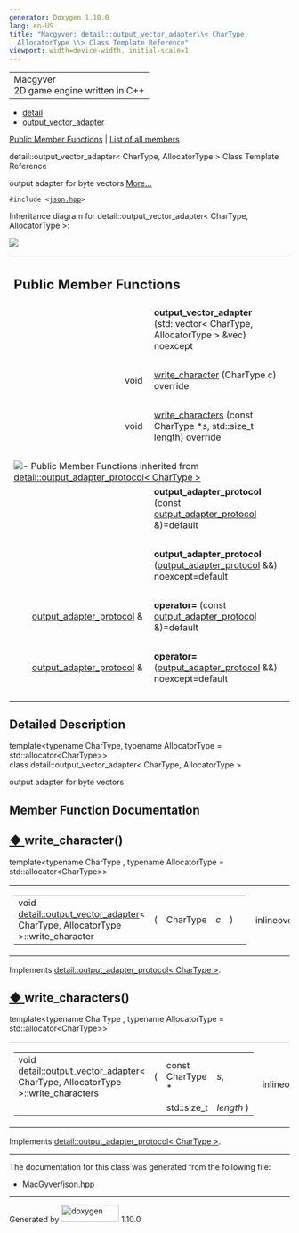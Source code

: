 ```yaml
---
generator: Doxygen 1.10.0
lang: en-US
title: "Macgyver: detail::output_vector_adapter\\< CharType,
  AllocatorType \\> Class Template Reference"
viewport: width=device-width, initial-scale=1
---
```


<div id="top">

<div id="titlearea">

<table data-cellspacing="0" data-cellpadding="0">
<colgroup>
<col style="width: 100%" />
</colgroup>
<tbody>
<tr id="projectrow" class="odd">
<td id="projectalign"><div id="projectname">
Macgyver
</div>
<div id="projectbrief">
2D game engine written in C++
</div></td>
</tr>
</tbody>
</table>

</div>

<div id="main-nav">

</div>

<div id="nav-path" class="navpath">

- <a href="namespacedetail.html" class="el">detail</a>
- <a href="classdetail_1_1output__vector__adapter.html"
  class="el">output_vector_adapter</a>

</div>

</div>

<div class="header">

<div class="summary">

[Public Member Functions](#pub-methods) \| [List of all
members](classdetail_1_1output__vector__adapter-members.html)

</div>

<div class="headertitle">

<div class="title">

detail::output_vector_adapter\< CharType, AllocatorType \> Class
Template Reference

</div>

</div>

</div>

<div class="contents">

output adapter for byte vectors [More...](#details)

`#include <`<a href="json_8hpp_source.html" class="el"><code>json.hpp</code></a>`>`

<div class="dynheader">

Inheritance diagram for detail::output_vector_adapter\< CharType,
AllocatorType \>:

</div>

<div class="dyncontent">

<div class="center">

<img src="classdetail_1_1output__vector__adapter.png"
usemap="#detail::output_5Fvector_5Fadapter_3C_20CharType_2C_20AllocatorType_20_3E_map" />

</div>

</div>

<table class="memberdecls">
<colgroup>
<col style="width: 50%" />
<col style="width: 50%" />
</colgroup>
<tbody>
<tr class="odd heading">
<td colspan="2"><h2 id="public-member-functions"
class="groupheader"><span id="pub-methods"></span> Public Member
Functions</h2></td>
</tr>
<tr id="r_a24c27c9c4437f007083ad40c1ca89924"
class="even memitem:a24c27c9c4437f007083ad40c1ca89924">
<td class="memItemLeft" style="text-align: right;"
data-valign="top"><span id="a24c27c9c4437f007083ad40c1ca89924"></span>
 </td>
<td class="memItemRight"
data-valign="bottom"><strong>output_vector_adapter</strong>
(std::vector&lt; CharType, AllocatorType &gt; &amp;vec) noexcept</td>
</tr>
<tr class="odd separator:a24c27c9c4437f007083ad40c1ca89924">
<td colspan="2" class="memSeparator"> </td>
</tr>
<tr id="r_ab2f37bf696c716ddb6c0b88b30304da5"
class="even memitem:ab2f37bf696c716ddb6c0b88b30304da5">
<td class="memItemLeft" style="text-align: right;"
data-valign="top">void </td>
<td class="memItemRight" data-valign="bottom"><a
href="#ab2f37bf696c716ddb6c0b88b30304da5" class="el">write_character</a>
(CharType c) override</td>
</tr>
<tr class="odd separator:ab2f37bf696c716ddb6c0b88b30304da5">
<td colspan="2" class="memSeparator"> </td>
</tr>
<tr id="r_a6744f381ec104be129327caadcede1f7"
class="even memitem:a6744f381ec104be129327caadcede1f7">
<td class="memItemLeft" style="text-align: right;"
data-valign="top">void </td>
<td class="memItemRight" data-valign="bottom"><a
href="#a6744f381ec104be129327caadcede1f7"
class="el">write_characters</a> (const CharType *s, std::size_t length)
override</td>
</tr>
<tr class="odd separator:a6744f381ec104be129327caadcede1f7">
<td colspan="2" class="memSeparator"> </td>
</tr>
<tr
class="even inherit_header pub_methods_structdetail_1_1output__adapter__protocol">
<td colspan="2"
onclick="javascript:dynsection.toggleInherit(&#39;pub_methods_structdetail_1_1output__adapter__protocol&#39;)"><img
src="closed.png" alt="-" /> Public Member Functions inherited from <a
href="structdetail_1_1output__adapter__protocol.html"
class="el">detail::output_adapter_protocol&lt; CharType &gt;</a></td>
</tr>
<tr id="r_a03466aec8b97f99d19e27f0f05c66655"
class="odd memitem:a03466aec8b97f99d19e27f0f05c66655 inherit pub_methods_structdetail_1_1output__adapter__protocol">
<td class="memItemLeft" style="text-align: right;"
data-valign="top"> </td>
<td class="memItemRight"
data-valign="bottom"><strong>output_adapter_protocol</strong> (const <a
href="structdetail_1_1output__adapter__protocol.html"
class="el">output_adapter_protocol</a> &amp;)=default</td>
</tr>
<tr
class="even separator:a03466aec8b97f99d19e27f0f05c66655 inherit pub_methods_structdetail_1_1output__adapter__protocol">
<td colspan="2" class="memSeparator"> </td>
</tr>
<tr id="r_a641001ae666e338cb9753901a8a3ef91"
class="odd memitem:a641001ae666e338cb9753901a8a3ef91 inherit pub_methods_structdetail_1_1output__adapter__protocol">
<td class="memItemLeft" style="text-align: right;"
data-valign="top"> </td>
<td class="memItemRight"
data-valign="bottom"><strong>output_adapter_protocol</strong> (<a
href="structdetail_1_1output__adapter__protocol.html"
class="el">output_adapter_protocol</a> &amp;&amp;) noexcept=default</td>
</tr>
<tr
class="even separator:a641001ae666e338cb9753901a8a3ef91 inherit pub_methods_structdetail_1_1output__adapter__protocol">
<td colspan="2" class="memSeparator"> </td>
</tr>
<tr id="r_a4f9a119946157498ea36e1b92ec90a05"
class="odd memitem:a4f9a119946157498ea36e1b92ec90a05 inherit pub_methods_structdetail_1_1output__adapter__protocol">
<td class="memItemLeft" style="text-align: right;" data-valign="top"><a
href="structdetail_1_1output__adapter__protocol.html"
class="el">output_adapter_protocol</a> &amp; </td>
<td class="memItemRight" data-valign="bottom"><strong>operator=</strong>
(const <a href="structdetail_1_1output__adapter__protocol.html"
class="el">output_adapter_protocol</a> &amp;)=default</td>
</tr>
<tr
class="even separator:a4f9a119946157498ea36e1b92ec90a05 inherit pub_methods_structdetail_1_1output__adapter__protocol">
<td colspan="2" class="memSeparator"> </td>
</tr>
<tr id="r_ae2abfac28a47d21eb1ece0a2b7f06ff5"
class="odd memitem:ae2abfac28a47d21eb1ece0a2b7f06ff5 inherit pub_methods_structdetail_1_1output__adapter__protocol">
<td class="memItemLeft" style="text-align: right;" data-valign="top"><a
href="structdetail_1_1output__adapter__protocol.html"
class="el">output_adapter_protocol</a> &amp; </td>
<td class="memItemRight" data-valign="bottom"><strong>operator=</strong>
(<a href="structdetail_1_1output__adapter__protocol.html"
class="el">output_adapter_protocol</a> &amp;&amp;) noexcept=default</td>
</tr>
<tr
class="even separator:ae2abfac28a47d21eb1ece0a2b7f06ff5 inherit pub_methods_structdetail_1_1output__adapter__protocol">
<td colspan="2" class="memSeparator"> </td>
</tr>
</tbody>
</table>

<span id="details"></span>

## Detailed Description

<div class="textblock">

<div class="compoundTemplParams">

template\<typename CharType, typename AllocatorType =
std::allocator\<CharType\>\>  
class detail::output_vector_adapter\< CharType, AllocatorType \>

</div>

output adapter for byte vectors

</div>

## Member Function Documentation

<span id="ab2f37bf696c716ddb6c0b88b30304da5"></span>

## <span class="permalink">[◆ ](#ab2f37bf696c716ddb6c0b88b30304da5)</span>write_character()

<div class="memitem">

<div class="memproto">

<div class="memtemplate">

template\<typename CharType , typename AllocatorType =
std::allocator\<CharType\>\>

</div>

<table class="mlabels">
<colgroup>
<col style="width: 50%" />
<col style="width: 50%" />
</colgroup>
<tbody>
<tr class="odd">
<td class="mlabels-left"><table class="memname">
<tbody>
<tr class="odd">
<td class="memname">void <a
href="classdetail_1_1output__vector__adapter.html"
class="el">detail::output_vector_adapter</a>&lt; CharType, AllocatorType
&gt;::write_character</td>
<td>(</td>
<td class="paramtype">CharType</td>
<td class="paramname"><span class="paramname"><em>c</em></span></td>
<td>)</td>
<td></td>
</tr>
</tbody>
</table></td>
<td class="mlabels-right"><span class="mlabels"><span
class="mlabel">inline</span><span class="mlabel">override</span><span
class="mlabel">virtual</span></span></td>
</tr>
</tbody>
</table>

</div>

<div class="memdoc">

Implements <a href="structdetail_1_1output__adapter__protocol.html"
class="el">detail::output_adapter_protocol&lt; CharType &gt;</a>.

</div>

</div>

<span id="a6744f381ec104be129327caadcede1f7"></span>

## <span class="permalink">[◆ ](#a6744f381ec104be129327caadcede1f7)</span>write_characters()

<div class="memitem">

<div class="memproto">

<div class="memtemplate">

template\<typename CharType , typename AllocatorType =
std::allocator\<CharType\>\>

</div>

<table class="mlabels">
<colgroup>
<col style="width: 50%" />
<col style="width: 50%" />
</colgroup>
<tbody>
<tr class="odd">
<td class="mlabels-left"><table class="memname">
<tbody>
<tr class="odd">
<td class="memname">void <a
href="classdetail_1_1output__vector__adapter.html"
class="el">detail::output_vector_adapter</a>&lt; CharType, AllocatorType
&gt;::write_characters</td>
<td>(</td>
<td class="paramtype">const CharType *</td>
<td class="paramname"><span class="paramname"><em>s</em>, </span></td>
</tr>
<tr class="even">
<td class="paramkey"></td>
<td></td>
<td class="paramtype">std::size_t</td>
<td class="paramname"><span
class="paramname"><em>length</em></span> )</td>
</tr>
</tbody>
</table></td>
<td class="mlabels-right"><span class="mlabels"><span
class="mlabel">inline</span><span class="mlabel">override</span><span
class="mlabel">virtual</span></span></td>
</tr>
</tbody>
</table>

</div>

<div class="memdoc">

Implements <a href="structdetail_1_1output__adapter__protocol.html"
class="el">detail::output_adapter_protocol&lt; CharType &gt;</a>.

</div>

</div>

------------------------------------------------------------------------

The documentation for this class was generated from the following file:

- MacGyver/<a href="json_8hpp_source.html" class="el">json.hpp</a>

</div>

------------------------------------------------------------------------

<span class="small">Generated
by [<img src="doxygen.svg" class="footer" width="104" height="31"
alt="doxygen" />](https://www.doxygen.org/index.html) 1.10.0</span>
